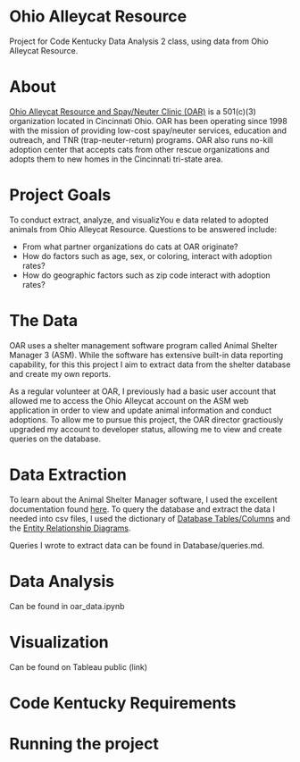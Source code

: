 # Ohio Alleycat Resource
Project for Code Kentucky Data Analysis 2 class, using data from Ohio Alleycat Resource.

# About
[Ohio Alleycat Resource and Spay/Neuter Clinic (OAR)](http://www.ohioalleycat.org/) is a 501(c)(3) organization located in Cincinnati Ohio. OAR has been operating since 1998 with the mission of providing low-cost spay/neuter services, education and outreach, and TNR (trap-neuter-return) programs. OAR also runs no-kill adoption center that accepts cats from other rescue organizations and adopts them to new homes in the Cincinnati tri-state area.

# Project Goals
To conduct extract, analyze, and visualizYou e data related to adopted animals from Ohio Alleycat Resource. 
Questions to be answered include:
- From what partner organizations do cats at OAR originate?
- How do factors such as age, sex, or coloring, interact with adoption rates?
- How do geographic factors such as zip code interact with adoption rates?

# The Data
OAR uses a shelter management software program called Animal Shelter Manager 3 (ASM). While the software has extensive built-in data reporting capability, for this this project I aim to extract data from the shelter database and create my own reports.

As a regular volunteer at OAR, I previously had a basic user account that allowed me to access the Ohio Alleycat account on the ASM web application in order to view and update animal information and conduct adoptions. To allow me to pursue this project, the OAR director gractiously upgraded my account to developer status, allowing me to view and create queries on the database.

# Data Extraction
To learn about the Animal Shelter Manager software, I used the excellent documentation found 	[here](https://sheltermanager.com/repo/asm3_help/index.html). To query the database and extract the data I needed into csv files, I used the dictionary of [Database Tables/Columns](https://sheltermanager.com/repo/asm3_help/databasetables.html#) and the [Entity Relationship Diagrams](https://sheltermanager.com/repo/asm3_help/relationships.html).

Queries I wrote to extract data can be found in Database/queries.md.

# Data Analysis

Can be found in oar_data.ipynb

# Visualization

Can be found on Tableau public (link)

# Code Kentucky Requirements

# Running the project










